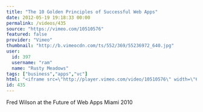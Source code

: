 ```yaml
---
title: "The 10 Golden Principles of Successful Web Apps"
date: 2012-05-19 19:18:33 00:00
permalink: /videos/435
source: "https://vimeo.com/10510576"
featured: false
provider: "Vimeo"
thumbnail: "http://b.vimeocdn.com/ts/552/369/55236972_640.jpg"
user:
  id: 397
  username: "ram"
  name: "Rusty Meadows"
tags: ["business","apps","vc"]
html: "<iframe src=\"http://player.vimeo.com/video/10510576\" width=\"640\" height=\"360\" frameborder=\"0\" webkitallowfullscreen mozallowfullscreen allowfullscreen></iframe>"
id: 435
---
```


Fred Wilson at the Future of Web Apps Miami 2010